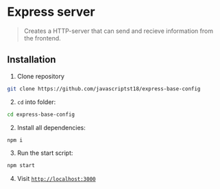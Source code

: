 # Express server

> Creates a HTTP-server that can send and recieve information from the frontend.

## Installation

1. Clone repository
```bash
git clone https://github.com/javascriptst18/express-base-config
```
2. `cd` into folder:
```bash
cd express-base-config
```
2. Install all dependencies:
```bash
npm i
```
3. Run the start script:
```bash
npm start
```
4. Visit [`http://localhost:3000`](http://localhost:3000)